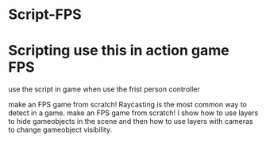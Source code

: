 # Script-FPS
Scripting use this in action game FPS
================================================================================================================

use the script in game when use the frist person controller

 make an FPS game from scratch! Raycasting is the most common way to detect in a game.
  make an  FPS game from scratch! I show how to use layers to hide gameobjects in the scene and then how to use layers with cameras to change gameobject visibility.
  
